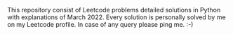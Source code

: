 This repository consist of Leetcode problems detailed solutions in Python with explanations of March 2022. Every solution is personally solved by me on my Leetcode profile. In case of any query please ping me. :-)
